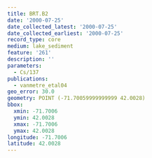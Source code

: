 ```yaml
---
title: BRT.B2
date: '2000-07-25'
date_collected_latest: '2000-07-25'
date_collected_earliest: '2000-07-25'
record_type: core
medium: lake_sediment
feature: '261'
description: ''
parameters:
  - Cs/137
publications:
  - vanmetre_etal04
geo_error: 30.0
geometry: POINT (-71.70059999999999 42.0028)
bbox:
  xmin: -71.7006
  ymin: 42.0028
  xmax: -71.7006
  ymax: 42.0028
longitude: -71.7006
latitude: 42.0028
---
```

